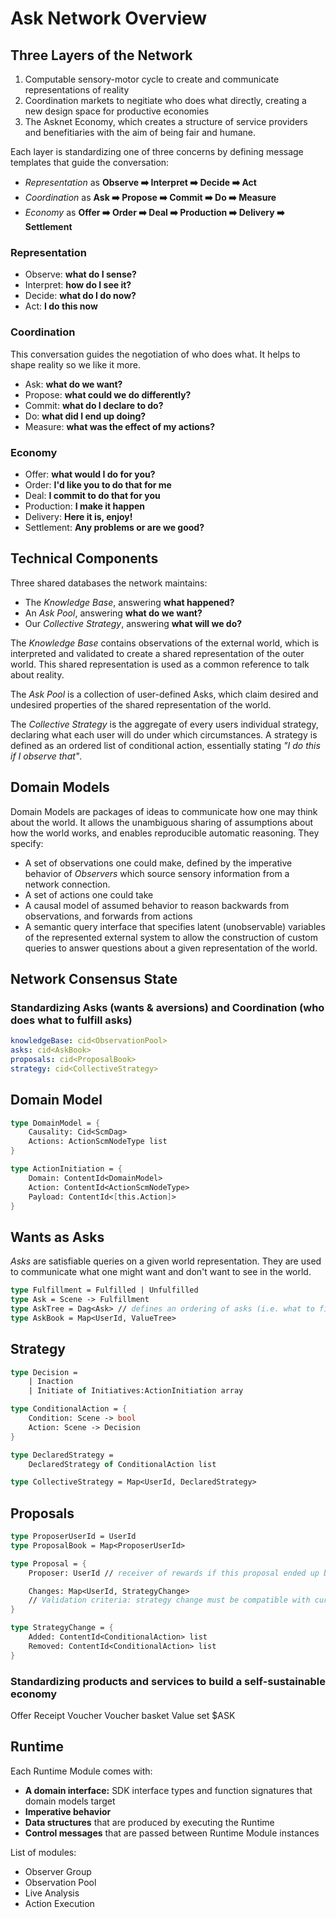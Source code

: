 # Ask Network Overview

## Three Layers of the Network

1. Computable sensory-motor cycle to create and communicate representations of reality
2. Coordination markets to negitiate who does what directly, creating a new design space for productive economies
3. The Asknet Economy, which creates a structure of service providers and benefitiaries with the aim of being fair and humane.

Each layer is standardizing one of three concerns by defining message templates that guide the conversation:

- _Representation_ as **Observe ➡️ Interpret ➡️ Decide ➡️ Act**
- _Coordination_ as **Ask ➡️ Propose ➡️ Commit ➡️ Do ➡️ Measure**
- _Economy_ as **Offer ➡️ Order ➡️ Deal ➡️ Production ➡️ Delivery ➡️ Settlement**

### Representation

- Observe: **what do I sense?**
- Interpret: **how do I see it?**
- Decide: **what do I do now?**
- Act: **I do this now**

### Coordination

This conversation guides the negotiation of who does what. It helps to shape reality so we like it more.

- Ask: **what do we want?**
- Propose: **what could we do differently?**
- Commit: **what do I declare to do?**
- Do: **what did I end up doing?**
- Measure: **what was the effect of my actions?**

### Economy

- Offer: **what would I do for you?**
- Order: **I'd like you to do that for me**
- Deal: **I commit to do that for you**
- Production: **I make it happen**
- Delivery: **Here it is, enjoy!**
- Settlement: **Any problems or are we good?**

## Technical Components

Three shared databases the network maintains:

- The _Knowledge Base_, answering **what happened?**
- An _Ask Pool_, answering **what do we want?**
- Our _Collective Strategy_, answering **what will we do?**

The _Knowledge Base_ contains observations of the external world, which is interpreted and validated to create a shared representation of the outer world. This shared representation is used as a common reference to talk about reality.

The _Ask Pool_ is a collection of user-defined Asks, which claim desired and undesired properties of the shared representation of the world.

The _Collective Strategy_ is the aggregate of every users individual strategy, declaring what each user will do under which circumstances. A strategy is defined as an ordered list of conditional action, essentially stating _"I do this if I observe that"_.

## Domain Models

Domain Models are packages of ideas to communicate how one may think about the world. It allows the unambiguous sharing of assumptions about how the world works, and enables reproducible automatic reasoning. They specify:

- A set of observations one could make, defined by the imperative behavior of _Observers_ which source sensory information from a network connection.
- A set of actions one could take
- A causal model of assumed behavior to reason backwards from observations, and forwards from actions
- A semantic query interface that specifies latent (unobservable) variables of the represented external system to allow the construction of custom queries to answer questions about a given representation of the world.

## Network Consensus State

### Standardizing Asks (wants & aversions) and Coordination (who does what to fulfill asks)

```yaml
knowledgeBase: cid<ObservationPool>
asks: cid<AskBook>
proposals: cid<ProposalBook>
strategy: cid<CollectiveStrategy>
```

## Domain Model

```fsharp
type DomainModel = {
    Causality: Cid<ScmDag>
    Actions: ActionScmNodeType list
}

type ActionInitiation = {
    Domain: ContentId<DomainModel>
    Action: ContentId<ActionScmNodeType>
    Payload: ContentId<[this.Action]>
}
```

## Wants as Asks

_Asks_ are satisfiable queries on a given world representation. They are used to communicate what one might want and don't want to see in the world.

```fsharp
type Fulfillment = Fulfilled | Unfulfilled
type Ask = Scene -> Fulfillment
type AskTree = Dag<Ask> // defines an ordering of asks (i.e. what to fill first, limit-like)
type AskBook = Map<UserId, ValueTree>
```

## Strategy

```fsharp
type Decision =
    | Inaction
    | Initiate of Initiatives:ActionInitiation array

type ConditionalAction = {
    Condition: Scene -> bool
    Action: Scene -> Decision
}

type DeclaredStrategy =
    DeclaredStrategy of ConditionalAction list

type CollectiveStrategy = Map<UserId, DeclaredStrategy>
```

## Proposals

```fsharp
type ProposerUserId = UserId
type ProposalBook = Map<ProposerUserId>

type Proposal = {
    Proposer: UserId // receiver of rewards if this proposal ended up being (1) accepted or (2) realized value to someone (=filled Asks)

    Changes: Map<UserId, StrategyChange>
    // Validation criteria: strategy change must be compatible with currently declared strategy of the UserId
}

type StrategyChange = {
    Added: ContentId<ConditionalAction> list
    Removed: ContentId<ConditionalAction> list
}
```

### Standardizing products and services to build a self-sustainable economy

Offer
Receipt
Voucher
Voucher basket
Value set
$ASK



## Runtime

Each Runtime Module comes with:

- **A domain interface:** SDK interface types and function signatures that domain models target
- **Imperative behavior**
- **Data structures** that are produced by executing the Runtime
- **Control messages** that are passed between Runtime Module instances

List of modules:

- Observer Group
- Observation Pool
- Live Analysis
- Action Execution
